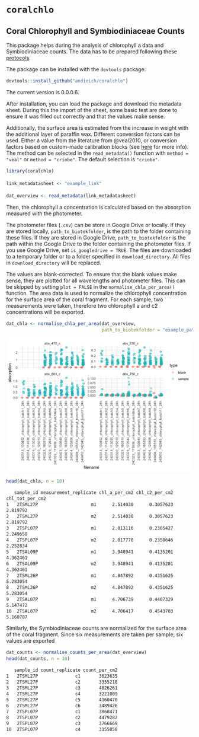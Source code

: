 # `coralchlo`


## Coral Chlorophyll and Symbiodiniaceae Counts

This package helps during the analysis of chlorophyll a data and
Symbiodiniaceae counts. The data has to be prepared following these
[protocols](https://andieich.github.io/coral_chlorophyll_symcounts/).

The package can be installed with the `devtools` package:

``` r
devtools::install_github("andieich/coralchlo")
```

The current version is 0.0.0.6.

After installation, you can load the package and download the metadata
sheet. During this the import of the sheet, some basic test are done to
ensure it was filled out correctly and that the values make sense.

Additionally, the surface area is estimated from the increase in weight
with the additional layer of paraffin wax. Different conversion factors
can be used. Either a value from the literature from @veal2010, or
conversion factors based on custom-made calibration blocks (see
[here](calibration.qmd) for more info). The method can be selected in
the `read_metadata()` function with `method = "veal"` or
`method = "criobe"`. The default selection is `"criobe"`.

``` r
library(coralchlo)

link_metadatasheet <- "example_link"

dat_overview <- read_metadata(link_metadatasheet)
```

Then, the chlorophyll a concentration is calculated based on the
absorption measured with the photometer.

The photometer files (`.csv`) can be store in Google Drive or locally.
If they are stored locally, `path_to_biotekfolder`, is the path to the
folder containing these files. If they are stored in Google Drive,
`path_to_biotekfolder` is the path within the Google Drive to the folder
containing the photometer files. If you use Google Drive, set
`is_googledrive = TRUE`. The files are downloaded to a temporary folder
or to a folder specified in `download_directory`. All files in
`download_directory` will be replaced.

The values are blank-corrected. To ensure that the blank values make
sense, they are plotted for all wavelengths and photometer files. This
can be skipped by setting `plot = FALSE` in the
`normalise_chla_per_area()` function. The area data is used to normalize
the chlorophyll concentration for the surface area of the coral
fragment. For each sample, two measurements were taken, therefore two
chlorophyll a and c2 concentrations will be exported.

``` r
dat_chla <- normalise_chla_per_area(dat_overview,
                                    path_to_biotekfolder = "example_path")
```

![](README_files/figure-commonmark/unnamed-chunk-6-1.png)

``` r
head(dat_chla, n = 10)
```

       sample_id measurement_replicate chl_a_per_cm2 chl_c2_per_cm2 chl_tot_per_cm2
    1   2TSML27P                    m1      2.514030      0.3057623        2.819792
    2   2TSML27P                    m2      2.514030      0.3057623        2.819792
    3   2TSPL07P                    m1      2.013116      0.2365427        2.249658
    4   2TSPL07P                    m2      2.017770      0.2350646        2.252834
    5   2TSAL09P                    m1      3.948941      0.4135201        4.362461
    6   2TSAL09P                    m2      3.948941      0.4135201        4.362461
    7   2TSML26P                    m1      4.847892      0.4351625        5.283054
    8   2TSML26P                    m2      4.847892      0.4351625        5.283054
    9   2TSAL07P                    m1      4.706739      0.4407329        5.147472
    10  2TSAL07P                    m2      4.706417      0.4543703        5.160787

Similarly, the Symbiodiniaceae counts are normalized for the surface
area of the coral fragment. Since six measurements are taken per sample,
six values are exported

``` r
dat_counts <- normalise_counts_per_area(dat_overview)
head(dat_counts, n = 10)
```

       sample_id count_replicate count_per_cm2
    1   2TSML27P              c1       3623635
    2   2TSML27P              c2       3355218
    3   2TSML27P              c3       4026261
    4   2TSML27P              c4       3221009
    5   2TSML27P              c5       4160470
    6   2TSML27P              c6       3489426
    7   2TSPL07P              c1       3868471
    8   2TSPL07P              c2       4479282
    9   2TSPL07P              c3       3766669
    10  2TSPL07P              c4       3155858
